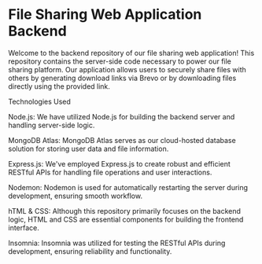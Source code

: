 <h1>File Sharing Web Application Backend</h1>

</p1>Welcome to the backend repository of our file sharing web application! This repository contains the server-side code necessary to power our file sharing platform. Our application allows users to securely share files with others by generating download links via Brevo or by downloading files directly using the provided link.

Technologies Used

Node.js: We have utilized Node.js for building the backend server and handling server-side logic.

MongoDB Atlas: MongoDB Atlas serves as our cloud-hosted database solution for storing user data and file information.

Express.js: We've employed Express.js to create robust and efficient RESTful APIs for handling file operations and user interactions.

Nodemon: Nodemon is used for automatically restarting the server during development, ensuring smooth workflow.

hTML & CSS: Although this repository primarily focuses on the backend logic, HTML and CSS are essential components for building the frontend interface.</p7>

Insomnia: Insomnia was utilized for testing the RESTful APIs during development, ensuring reliability and functionality.</p1>

<p2>
